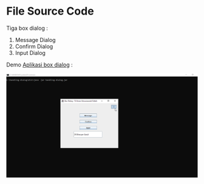 
# File Source Code

Tiga box dialog :
1. Message Dialog
2. Confirm Dialog
3. Input Dialog

Demo [Aplikasi box dialog](/dist) :

![tutor gif](tutor.gif)

